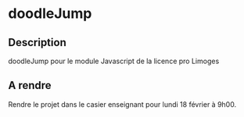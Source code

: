 # doodleJump

## Description
doodleJump pour le module Javascript de la licence pro Limoges

## A rendre
Rendre le projet dans le casier enseignant pour lundi 18 février à 9h00.
